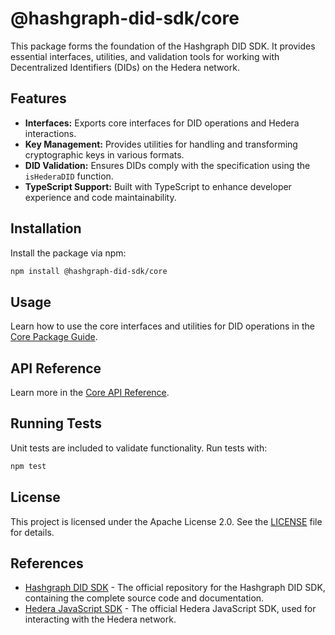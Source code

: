# @hashgraph-did-sdk/core

This package forms the foundation of the Hashgraph DID SDK. It provides essential interfaces, utilities, and validation tools for working with Decentralized Identifiers (DIDs) on the Hedera network.

## Features

- **Interfaces:** Exports core interfaces for DID operations and Hedera interactions.
- **Key Management:** Provides utilities for handling and transforming cryptographic keys in various formats.
- **DID Validation:** Ensures DIDs comply with the specification using the `isHederaDID` function.
- **TypeScript Support:** Built with TypeScript to enhance developer experience and code maintainability.

## Installation

Install the package via npm:

```bash
npm install @hashgraph-did-sdk/core
```

## Usage

Learn how to use the core interfaces and utilities for DID operations in the [Core Package Guide](https://swiss-digital-assets-institute.github.io/hashgraph-did-sdk-js/documentation/0.0.2-alpha/04-implementation/components/core-guide.html).

## API Reference

Learn more in the [Core API Reference](https://swiss-digital-assets-institute.github.io/hashgraph-did-sdk-js/documentation/0.0.2-alpha/04-implementation/components/core-api.html).

## Running Tests

Unit tests are included to validate functionality. Run tests with:

```bash
npm test
```

## License

This project is licensed under the Apache License 2.0. See the [LICENSE](LICENSE) file for details.

## References

- [Hashgraph DID SDK](https://github.com/Swiss-Digital-Assets-Institute/hashgraph-did-sdk-js) - The official repository for the Hashgraph DID SDK, containing the complete source code and documentation.
- [Hedera JavaScript SDK](https://github.com/hashgraph/hedera-sdk-js) - The official Hedera JavaScript SDK, used for interacting with the Hedera network.
